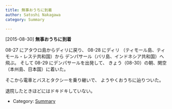 ```yaml
---
title: 無事おうちに到着
author: Satoshi Nakagawa
category: Summary

---
```


[2015-08-30] **無事おうちに到着** 

 08-27 にアタウロ島からディリに戻り、
08-28 にディリ
（ティモール島、ティモール・レステ共和国）から
デンパサール（バリ島、インドネシア共和国）へ飛ぶ。
そして 08-29 にデンパサールを出発して、
きょう（08-30）の朝、関空（本州島、日本国）に着いた。

 そこから電車とバスとタクシーを乗り継いで、
ようやくおうちに辿りついた。

 退院したときほどにはドキドキしていない。

- Category: [Summary](https://merapano.github.io/categories.html#Summary)

